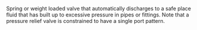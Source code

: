 Spring or weight loaded valve that automatically discharges to a safe place fluid that has built up to excessive pressure in pipes or fittings.
Note that a pressure relief valve is constrained to have a single port pattern.